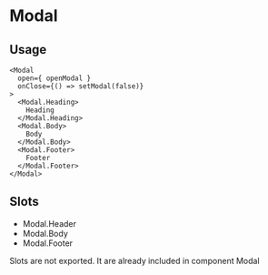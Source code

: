 # Modal

## Usage

``` tsx
<Modal
  open={ openModal }
  onClose={() => setModal(false)}
>
  <Modal.Heading>
    Heading
  </Modal.Heading>
  <Modal.Body>
    Body
  </Modal.Body>
  <Modal.Footer>
    Footer
  </Modal.Footer>
</Modal>
```

## Slots

- Modal.Header
- Modal.Body
- Modal.Footer

Slots are not exported. It are already included in component Modal
